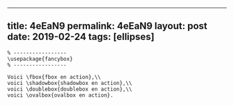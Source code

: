 ---
 title: 4eEaN9
 permalink: 4eEaN9
 layout: post
 date: 2019-02-24
 tags: [ellipses]
 ---

```latex% Dans le préambule
% -----------------
\usepackage{fancybox}
% -----------------

Voici \fbox{fbox en action},\\
voici \shadowbox{shadowbox en action},\\
voici \doublebox{doublebox en action},\\
voici \ovalbox{ovalbox en action}.
```